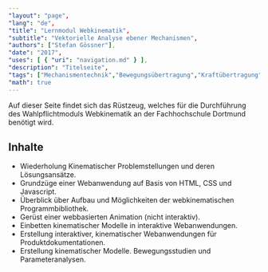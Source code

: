 ```yaml
---
"layout": "page",
"lang": "de",
"title": "Lernmodul Webkinematik",
"subtitle": "Vektorielle Analyse ebener Mechanismen",
"authors": ["Stefan Gössner"],
"date": "2017",
"uses": [ { "uri": "navigation.md" } ],
"description": "Titelseite",
"tags": ["Mechanismentechnik","Bewegungsübertragung","Kraftübertragung","Kinematik","Webentwicklung","g2","mec2","microJam"],
"math": true
---
```


Auf dieser Seite findet sich das Rüstzeug, welches für die Durchführung des Wahlpflichtmoduls Webkinematik an der Fachhochschule Dortmund benötigt wird. 

## Inhalte

* Wiederholung Kinematischer Problemstellungen und deren Lösungsansätze.
* Grundzüge einer Webanwendung auf Basis von HTML, CSS und Javascript.
* Überblick über Aufbau und Möglichkeiten der webkinematischen Programmbibliothek.
* Gerüst einer webbasierten Animation (nicht interaktiv).
* Einbetten kinematischer Modelle in interaktive Webanwendungen.
* Erstellung interaktiver, kinematischer Webanwendungen für Produktdokumentationen.
* Erstellung kinematischer Modelle. Bewegungsstudien und Parameteranalysen.